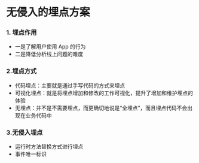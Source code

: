 # 无侵入的埋点方案


### 1. 埋点作用

* 一是了解用户使用 App 的行为
* 二是降低分析线上问题的难度

### 2.埋点方式

* 代码埋点：主要就是通过手写代码的方式来埋点
* 可视化埋点：就是将埋点增加和修改的工作可视化，提升了增加和维护埋点的体验
* 无埋点：并不是不需要埋点，而更确切地说是“全埋点”，而且埋点代码不会出现在业务代码中

### 3.无侵入埋点

* 运行时方法替换方式进行埋点
* 事件唯一标识
